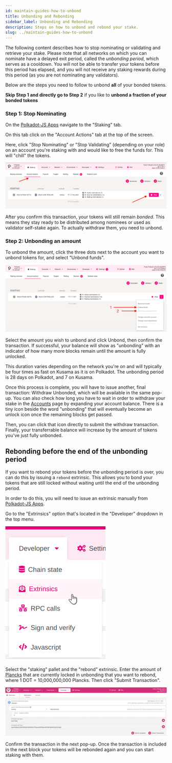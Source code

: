 ```yaml
---
id: maintain-guides-how-to-unbond
title: Unbonding and Rebonding
sidebar_label: Unbonding and Rebonding
description: Steps on how to unbond and rebond your stake.
slug: ../maintain-guides-how-to-unbond
---
```


The following content describes how to stop nominating or validating and retrieve your stake. Please note
that all networks on which you can nominate have a delayed exit period, called the _unbonding
period_, which serves as a cooldown. You will not be able to transfer your tokens before this period
has elapsed, and you will not receive any staking rewards during this period (as you are not
nominating any validators).

Below are the steps you need to follow to unbond **all** of your bonded tokens.

**Skip Step 1 and directly go to Step 2** if you like to **unbond a fraction of your bonded tokens**

### Step 1: Stop Nominating

On the [Polkadot-JS Apps][] navigate to the "Staking" tab.

On this tab click on the "Account Actions" tab at the top of the screen.

Here, click "Stop Nominating" or "Stop Validating" (depending on your role) on an account you're
staking with and would like to free the funds for. This will "chill" the tokens.

![Stop Nominating Button](../assets/NPoS/unbond1.png)

After you confirm this transaction, your tokens will still remain _bonded_. This means they stay ready to
be distributed among nominees or used as validator self-stake again. To actually withdraw them, you
need to unbond.

### Step 2: Unbonding an amount

To unbond the amount, click the three dots next to the account you want to unbond tokens for, and
select "Unbond funds".

![Unbonding](../assets/NPoS/unbond2.png)

Select the amount you wish to unbond and click Unbond, then confirm the transaction. If successful,
your balance will show as "unbonding" with an indicator of how many more blocks remain until the
amount is fully unlocked.

This duration varies depending on the network you're on and will typically be four times as fast on
Kusama as it is on Polkadot. The unbonding period is 28 days on Polkadot, and 7 on Kusama.

Once this process is complete, you will have to issue another, final transaction: Withdraw Unbonded,
which will be available in the same pop-up. You can also check how long you have to wait in order to
withdraw your stake in the
[Accounts](https://polkadot.js.org/apps/?rpc=wss%3A%2F%2Frpc.polkadot.io#/accounts) page by
expanding your account balance. There is a tiny icon beside the word "unbonding" that will
eventually become an unlock icon once the remaining blocks get passed.

Then, you can click that icon directly to submit the withdraw transaction. Finally, your
transferrable balance will increase by the amount of tokens you've just fully unbonded.

## Rebonding before the end of the unbonding period

If you want to rebond your tokens before the unbonding period is over, you can do this by issuing a
`rebond` extrinsic. This allows you to bond your tokens that are still locked without waiting until
the end of the unbonding period.

In order to do this, you will need to issue an extrinsic manually from [Polkadot-JS Apps][].

Go to the "Extrinsics" option that's located in the "Developer" dropdown in the top menu.

![extrinsic menu](../assets/rebonding-1.png)

Select the "staking" pallet and the "rebond" extrinsic. Enter the amount of [Plancks](../learn/learn-DOT.md#polkadot) that are
currently locked in unbonding that you want to rebond, where 1 DOT = 10,000,000,000 Plancks. Then click "Submit Transaction".

![confirm](../assets/rebonding-2.png)

Confirm the transaction in the next pop-up. Once the transaction is included in the next block your
tokens will be rebonded again and you can start staking with them.

[polkadot-js apps]: https://polkadot.js.org/apps
